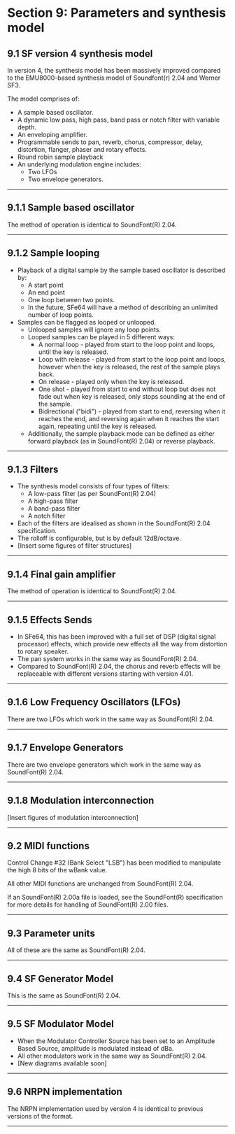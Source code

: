 # Section 9: Parameters and synthesis model

## 9.1 SF version 4 synthesis model

In version 4, the synthesis model has been massively improved compared to the EMU8000-based synthesis model of Soundfont(r) 2.04 and Werner SF3.

The model comprises of:

- A sample based oscillator.
- A dynamic low pass, high pass, band pass or notch filter with variable depth.
- An enveloping amplifier.
- Programmable sends to pan, reverb, chorus, compressor, delay, distortion, flanger, phaser and rotary effects.
- Round robin sample playback
- An underlying modulation engine includes:
    - Two LFOs
    - Two envelope generators.

* * *

## 9.1.1 Sample based oscillator

The method of operation is identical to SoundFont(R) 2.04.

* * *

## 9.1.2 Sample looping

- Playback of a digital sample by the sample based oscillator is described by:
    - A start point
    - An end point
    - One loop between two points.
    - In the future, SFe64 will have a method of describing an unlimited number of loop points.
- Samples can be flagged as looped or unlooped.
    - Unlooped samples will ignore any loop points.
    - Looped samples can be played in 5 different ways:
        - A normal loop - played from start to the loop point and loops, until the key is released.
        - Loop with release - played from start to the loop point and loops, however when the key is released, the rest of the sample plays back.
        - On release - played only when the key is released.
        - One shot - played from start to end without loop but does not fade out when key is released, only stops sounding at the end of the sample.
        - Bidirectional ("bidi") - played from start to end, reversing when it reaches the end, and reversing again when it reaches the start again, repeating until the key is released.
    - Additionally, the sample playback mode can be defined as either forward playback (as in SoundFont(R) 2.04) or reverse playback.

* * *

## 9.1.3 Filters

- The synthesis model consists of four types of filters:
    - A low-pass filter (as per SoundFont(R) 2.04)
    - A high-pass filter
    - A band-pass filter
    - A notch filter
- Each of the filters are idealised as shown in the SoundFont(R) 2.04 specification.
- The rolloff is configurable, but is by default 12dB/octave.
- \[Insert some figures of filter structures\]

* * *

## 9.1.4 Final gain amplifier

The method of operation is identical to SoundFont(R) 2.04.

* * *

## 9.1.5 Effects Sends

- In SFe64, this has been improved with a full set of DSP (digital signal processor) effects, which provide new effects all the way from distortion to rotary speaker.
- The pan system works in the same way as SoundFont(R) 2.04.
- Compared to SoundFont(R) 2.04, the chorus and reverb effects will be replaceable with different versions starting with version 4.01.

* * *

## 9.1.6 Low Frequency Oscillators (LFOs)

There are two LFOs which work in the same way as SoundFont(R) 2.04.

* * *

## 9.1.7 Envelope Generators

There are two envelope generators which work in the same way as SoundFont(R) 2.04.

* * *

## 9.1.8 Modulation interconnection

\[Insert figures of modulation interconnection\]

* * *

## 9.2 MIDI functions

Control Change #32 (Bank Select "LSB") has been modified to manipulate the high 8 bits of the wBank value.

All other MIDI functions are unchanged from SoundFont(R) 2.04.

If an SoundFont(R) 2.00a file is loaded, see the SoundFont(R) specification for more details for handling of SoundFont(R) 2.00 files.

* * *

## 9.3 Parameter units

All of these are the same as SoundFont(R) 2.04.

* * *

## 9.4 SF Generator Model

This is the same as SoundFont(R) 2.04.

* * *

## 9.5 SF Modulator Model

- When the Modulator Controller Source has been set to an Amplitude Based Source, amplitude is modulated instead of dBa.
- All other modulators work in the same way as SoundFont(R) 2.04.
- \[New diagrams available soon\]

* * *

## 9.6 NRPN implementation

The NRPN implementation used by version 4 is identical to previous versions of the format.

* * *
